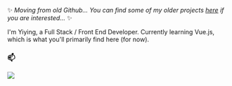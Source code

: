 <!---
- 👋 Hi, I’m @y-jie28
- 👀 I’m interested in ...
- 🌱 I’m currently learning ...
- 💞️ I’m looking to collaborate on ...
- 📫 How to reach me ...


y-jie28/y-jie28 is a ✨ special ✨ repository because its `README.md` (this file) appears on your GitHub profile.
You can click the Preview link to take a look at your changes.
--->

✨ _Moving from old Github... You can find some of my older projects [here](github.com/yjie1128) if you are interested..._ ✨

I'm Yiying, a Full Stack / Front End Developer. Currently learning Vue.js, which is what you'll primarily find here (for now). 


### 📫

<a href="https://linkedin.com/in/yjie28">
  <img src="https://img.shields.io/badge/linkedin-%230077B5.svg?&style=for-the-badge&logo=linkedin&logoColor=white">
</a>
